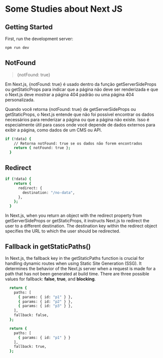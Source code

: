 # Some Studies about Next JS

## Getting Started

First, run the development server:

```bash
npm run dev
```

## NotFound

> {notFound: true}

<p>Em Next.js, {notFound: true} é usado dentro da função getServerSideProps ou getStaticProps para indicar que a página não deve ser renderizada e que o Next.js deve mostrar a página 404 padrão ou uma página 404 personalizada.</p>

<p>Quando você retorna {notFound: true} de getServerSideProps ou getStaticProps, o Next.js entende que não foi possível encontrar os dados necessários para renderizar a página ou que a página não existe. Isso é especialmente útil para casos onde você depende de dados externos para exibir a página, como dados de um CMS ou API. </p>

```bash
if (!data) {
    // Retorna notFound: true se os dados não forem encontrados
    return { notFound: true };
  }
```

## Redirect

```bash
if (!data) {
    return {
      redirect: {
        destination: "/no-data",
      },
    };
  }
```

<p>In Next.js, when you return an object with the redirect property from getServerSideProps or getStaticProps, it instructs Next.js to redirect the user to a different destination. The destination key within the redirect object specifies the URL to which the user should be redirected.</p>

## Fallback in getStaticPaths()

<p>In Next.js, the fallback key in the getStaticPaths function is crucial for handling dynamic routes when using Static Site Generation (SSG). It determines the behavior of the Next.js server when a request is made for a path that has not been generated at build time. There are three possible values for fallback: <strong>false</strong>, <strong>true</strong>, and <strong>blocking</strong>.</p>

```bash
  return {
    paths: [
      { params: { id: "p1" } },
      { params: { id: "p2" } },
      { params: { id: "p3" } },
    ],
    fallback: false,
  };
```

```bash
  return {
    paths: [
      { params: { id: "p1" } }
    ],
    fallback: true,
  };
```
